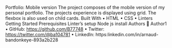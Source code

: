 Portfolio: Mobile version
The project composes of the mobile version of my personal portfolio. The projects experience is displayed using grid. The flexbox is also used on child cards.
Built With
•	HTML
•	CSS
•	Linters
Getting Started
Prerequisites
Linter’s setup
Node js install
Authors
👤 Author1
•	GitHub: https://github.com/B77748 
•	Twitter: https://twitter.com/@ba104781 
•	LinkedIn: https:linkedin.com/in/arnaud-bandonkeye-893a2b228 

